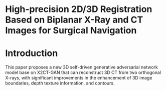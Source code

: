 # High-precision 2D/3D Registration Based on Biplanar X-Ray and CT Images for Surgical Navigation

# Introduction
This paper proposes a new 3D self-driven generative adversarial network model base on X2CT-GAN that can reconstruct 3D CT from two orthogonal X-rays, with significant improvements in the enhancement of 3D image boundaries, depth texture information, and contours.
